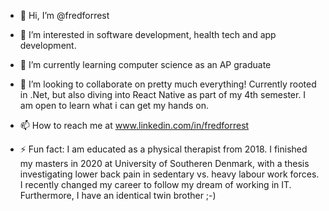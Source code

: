 - 👋 Hi, I’m @fredforrest
- 👀 I’m interested in software development, health tech and app development.
- 🌱 I’m currently learning computer science as an AP graduate
- 💞️ I’m looking to collaborate on pretty much everything! Currently rooted in .Net, but also diving into React Native as part of my 4th semester. I am open to learn what i can get my hands on.
- 📫 How to reach me at www.linkedin.com/in/fredforrest

- ⚡ Fun fact: I am educated as a physical therapist from 2018. I finished my masters in 2020 at University of Southeren Denmark, with a thesis investigating lower back pain in sedentary vs. heavy labour work forces. I recently changed my career to follow my dream of working in IT. Furthermore, I have an identical twin brother ;-)

<!---
fredforrest/fredforrest is a ✨ special ✨ repository because its `README.md` (this file) appears on your GitHub profile.
You can click the Preview link to take a look at your changes.
--->
